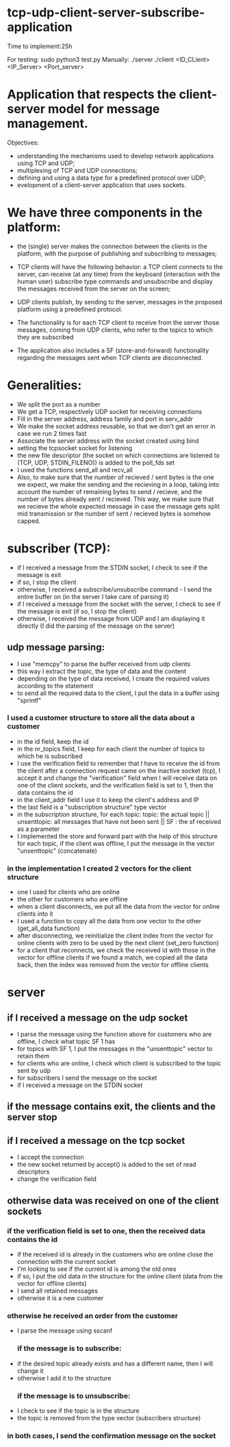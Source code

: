 # tcp-udp-client-server-subscribe-application

Time to implement:25h

For testing:
  sudo python3 test.py
Manually:
  ./server <Port>
  ./client <ID_CLient> <IP_Server> <Port_server>

# Application that respects the client-server model for message management.
 Objectives:
-  understanding the mechanisms used to develop network applications using TCP and UDP;
-  multiplexing of TCP and UDP connections;
-  defining and using a data type for a predefined protocol over UDP;
-  evelopment of a client-server application that uses sockets.

# We have three components in the platform:
-  the (single) server makes the connection between the clients in the platform, with the purpose of publishing and subscribing to messages;
-  TCP clients will have the following behavior: a TCP client connects to the server, can receive (at any time) from the keyboard (interaction with the human user) subscribe type commands
and unsubscribe and display the messages received from the server on the screen;
-  UDP clients publish, by sending to the server, messages in the proposed platform using a predefined protocol.

- The functionality is for each TCP client to receive from the server those messages, coming from
UDP clients, who refer to the topics to which they are subscribed
- The application also includes a SF (store-and-forward) functionality regarding the messages sent when
TCP clients are disconnected.

# Generalities:
- We split the port as a number
-  We get a TCP, respectively UDP socket for receiving connections
-  Fill in the server address, address family and port in serv_addr
-  We make the socket address reusable, so that we don't get an error in case we run 2 times fast
- Associate the server address with the socket created using bind
- setting the tcpsocket socket for listening
- the new file descriptor (the socket on which connections are listened to (TCP, UDP, STDIN_FILENO)) is added to the poll_fds set
- I used the functions send_all and recv_all
- Also, to make sure that the number of recieved / sent bytes is the one we
expect, we make the sending and the recieving in a loop, taking into account
the number of remaining bytes to send / recieve, and the number of bytes
already sent / recieved. This way, we make sure that we recieve the whole
expected message in case the message gets split mid transmission or the number
of sent / recieved bytes is somehow capped.

# subscriber (TCP):
- if I received a message from the STDIN socket, I check to see if the message is exit
- if so, I stop the client
- otherwise, I received a subscribe/unsubscribe command - I send the entire buffer on (in the server I take care of parsing it)
 - if I received a message from the socket with the server, I check to see if the message is exit (if so, I stop the client)
- otherwise, I received the message from UDP and I am displaying it directly (I did the parsing of the message on the server)

## udp message parsing:
- I use "memcpy" to parse the buffer received from udp clients
- this way I extract the topic, the type of data and the content
- depending on the type of data received, I create the required values according to the statement
- to send all the required data to the client, I put the data in a buffer using "sprintf"

### I used a customer structure to store all the data about a customer
- in the id field, keep the id
- in the nr_topics field, I keep for each client the number of topics to which he is subscribed
- I use the verification field to remember that I have to receive the id from the client
after a connection request came on the inactive socket (tcp), I accept it and change the "verification" field
 when I will receive data on one of the client sockets, and the verification field is set to 1, then the data contains the id
- in the client_addr field I use it to keep the client's address and IP
- the last field is a "subscription structure" type vector
- in the subscription structure, for each topic: topic: the actual topic ||
                         unsenttopic: all messages that have not been sent ||
                         SF : the sf received as a parameter
- I implemented the store and forward part with the help of this structure
                         for each topic, if the client was offline, I put the message in the vector "unsenttopic" (concatenate)

### in the implementation I created 2 vectors for the client structure
- one I used for clients who are online
- the other for customers who are offline
- when a client disconnects, we put all the data from the vector for online clients into it
- I used a function to copy all the data from one vector to the other (get_all_data function)
- after disconnecting, we reinitialize the client index from the vector for online clients with zero
                     to be used by the next client (set_zero function)
- for a client that reconnects, we check the received id with those in the vector for offline clients
                     if we found a match, we copied all the data back, then the index was removed from the vector for offline clients

# server
## if I received a message on the udp socket
- I parse the message using the function above for customers who are offline, I check what topic SF 1 has
- for topics with SF 1, I put the messages in the "unsenttopic" vector to retain them
- for clients who are online, I check which client is subscribed to the topic sent by udp
- for subscribers I send the message on the socket
- if I received a message on the STDIN socket
## if the message contains exit, the clients and the server stop
        
## if I received a message on the tcp socket
- I accept the connection
- the new socket returned by accept() is added to the set of read descriptors
-  change the verification field

## otherwise data was received on one of the client sockets
### if the verification field is set to one, then the received data contains the id
- if the received id is already in the customers who are online close the connection with the current socket
- I'm looking to see if the current id is among the old ones
- if so, I put the old data in the structure for the online client (data from the vector for offline clients)
- I send all retained messages
- otherwise it is a new customer
                
### otherwise he received an order from the customer
- I parse the message using sscanf
   ### if the message is to subscribe:
- if the desired topic already exists and has a different name, then I will change it
-  otherwise I add it to the structure
   ### if the message is to unsubscribe:
- I check to see if the topic is in the structure
- the topic is removed from the type vector (subscribers structure)
### in both cases, I send the confirmation message on the socket


  

